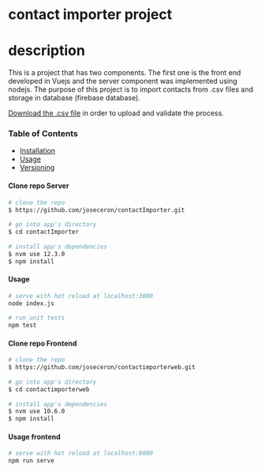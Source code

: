 
# contact importer project
 
# description
 
This is a project that has two components. The first one is the front end developed in Vuejs and the server component was implemented using nodejs. The purpose of 
this project is to import contacts from .csv files and
storage in database (firebase database).

[Download the .csv file](https://drive.google.com/file/d/1T7H4lSO8TBhCJh0KE3w9VQKoAP7hxFUk/view?usp=sharing) in order to upload and validate the process.
 
### Table of Contents
 
- [Installation](#installation)
- [Usage](#usage)
- [Versioning](#versioning)
 
#### Clone repo Server
``` bash
# clone the repo
$ https://github.com/joseceron/contactImporter.git
 
# go into app's directory
$ cd contactImporter
 
# install app's dependencies
$ nvm use 12.3.0
$ npm install
```
 
#### Usage
 
``` bash
# serve with hot reload at localhost:3000
node index.js
 
# run unit tests
npm test
```

#### Clone repo Frontend
``` bash
# clone the repo
$ https://github.com/joseceron/contactimporterweb.git
 
# go into app's directory
$ cd contactimporterweb
 
# install app's dependencies
$ nvm use 10.6.0
$ npm install
```
 
#### Usage frontend
 
``` bash
# serve with hot reload at localhost:8080
npm run serve
 
```

